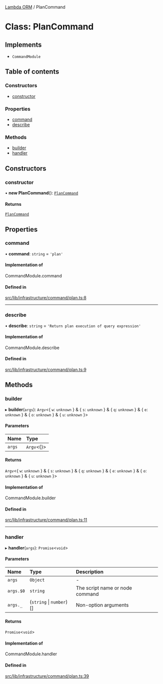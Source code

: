 [Lambda ORM](../README.md) / PlanCommand

# Class: PlanCommand

## Implements

- `CommandModule`

## Table of contents

### Constructors

- [constructor](PlanCommand.md#constructor)

### Properties

- [command](PlanCommand.md#command)
- [describe](PlanCommand.md#describe)

### Methods

- [builder](PlanCommand.md#builder)
- [handler](PlanCommand.md#handler)

## Constructors

### constructor

• **new PlanCommand**(): [`PlanCommand`](PlanCommand.md)

#### Returns

[`PlanCommand`](PlanCommand.md)

## Properties

### command

• **command**: `string` = `'plan'`

#### Implementation of

CommandModule.command

#### Defined in

[src/lib/infrastructure/command/plan.ts:8](https://github.com/lambda-orm/lambdaorm-cli/blob/6c38bd2/src/lib/infrastructure/command/plan.ts#L8)

___

### describe

• **describe**: `string` = `'Return plan execution of query expression'`

#### Implementation of

CommandModule.describe

#### Defined in

[src/lib/infrastructure/command/plan.ts:9](https://github.com/lambda-orm/lambdaorm-cli/blob/6c38bd2/src/lib/infrastructure/command/plan.ts#L9)

## Methods

### builder

▸ **builder**(`args`): `Argv`\<\{ `w`: `unknown`  } & \{ `s`: `unknown`  } & \{ `q`: `unknown`  } & \{ `e`: `unknown`  } & \{ `o`: `unknown`  } & \{ `u`: `unknown`  }\>

#### Parameters

| Name | Type |
| :------ | :------ |
| `args` | `Argv`\<{}\> |

#### Returns

`Argv`\<\{ `w`: `unknown`  } & \{ `s`: `unknown`  } & \{ `q`: `unknown`  } & \{ `e`: `unknown`  } & \{ `o`: `unknown`  } & \{ `u`: `unknown`  }\>

#### Implementation of

CommandModule.builder

#### Defined in

[src/lib/infrastructure/command/plan.ts:11](https://github.com/lambda-orm/lambdaorm-cli/blob/6c38bd2/src/lib/infrastructure/command/plan.ts#L11)

___

### handler

▸ **handler**(`args`): `Promise`\<`void`\>

#### Parameters

| Name | Type | Description |
| :------ | :------ | :------ |
| `args` | `Object` | - |
| `args.$0` | `string` | The script name or node command |
| `args._` | (`string` \| `number`)[] | Non-option arguments |

#### Returns

`Promise`\<`void`\>

#### Implementation of

CommandModule.handler

#### Defined in

[src/lib/infrastructure/command/plan.ts:39](https://github.com/lambda-orm/lambdaorm-cli/blob/6c38bd2/src/lib/infrastructure/command/plan.ts#L39)
